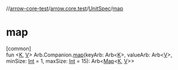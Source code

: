 //[arrow-core-test](../../../index.md)/[arrow.core.test](../index.md)/[UnitSpec](index.md)/[map](map.md)

# map

[common]\
fun &lt;[K](map.md), [V](map.md)&gt; Arb.Companion.[map](map.md)(keyArb: Arb&lt;[K](map.md)&gt;, valueArb: Arb&lt;[V](map.md)&gt;, minSize: [Int](https://kotlinlang.org/api/latest/jvm/stdlib/kotlin/-int/index.html) = 1, maxSize: [Int](https://kotlinlang.org/api/latest/jvm/stdlib/kotlin/-int/index.html) = 15): Arb&lt;[Map](https://kotlinlang.org/api/latest/jvm/stdlib/kotlin.collections/-map/index.html)&lt;[K](map.md), [V](map.md)&gt;&gt;
